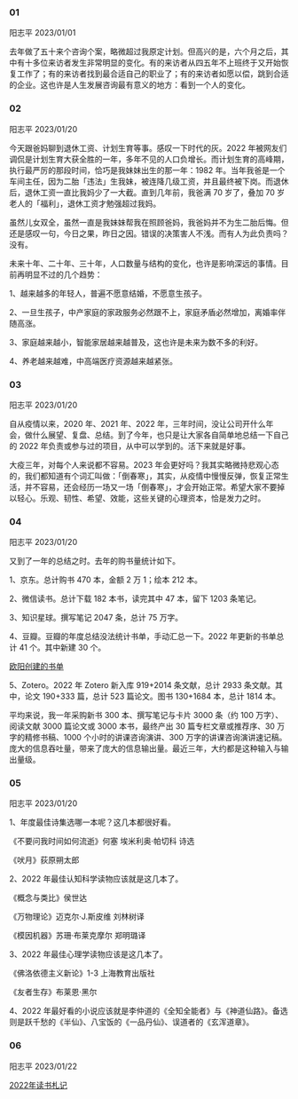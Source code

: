 ### 01

阳志平 2023/01/01

去年做了五十来个咨询个案，略微超过我原定计划。但高兴的是，六个月之后，其中有十多位来访者发生非常明显的变化。有的来访者从四五年不上班终于又开始恢复工作了；有的来访者找到最合适自己的职业了；有的来访者如愿以偿，跳到合适的企业。这也许是人生发展咨询最有意义的地方：看到一个人的变化。

### 02

阳志平 2023/01/20

今天跟爸妈聊到退休工资、计划生育等事。感叹一下时代的灰。2022 年被网友们调侃是计划生育大获全胜的一年，多年不见的人口负增长。而计划生育的高峰期，执行最严厉的那段时间，恰巧是我妹妹出生的那一年：1982 年。当年我爸是一个车间主任，因为二胎「违法」生我妹，被连降几级工资，并且最终被下岗。而退休后，退休工资一直比我妈少了一大截。直到几年前，我爸满 70 岁了，叠加 70 岁老人的「福利」，退休工资才勉强超过我妈。

虽然儿女双全，虽然一直是我妹妹帮我在照顾爸妈，我爸妈并不为生二胎后悔。但还是感叹一句，今日之果，昨日之因。错误的决策害人不浅。而有人为此负责吗？没有。

未来十年、二十年、三十年，人口数量与结构的变化，也许是影响深远的事情。目前再明显不过的几个趋势：

1、越来越多的年轻人，普遍不愿意结婚，不愿意生孩子。

2、一旦生孩子，中产家庭的家政服务必然跟不上，家庭矛盾必然增加，离婚率伴随高涨。

3、家庭越来越小，智能家居越来越普及，这也许是未来为数不多的利好。

4、养老越来越难，中高端医疗资源越来越紧张。

### 03

阳志平 2023/01/20

自从疫情以来，2020 年、2021 年、2022 年，三年时间，没让公司开什么年会，做什么展望、复盘、总结。到了今年，也只是让大家各自简单地总结一下自己的 2022 年负责或参与过的项目，从中可以学到的。活下来就是好事。

大疫三年，对每个人来说都不容易。2023 年会更好吗？我其实略微持悲观心态的，我们都知道有个词汇叫做：「倒春寒」，其实，从疫情中慢慢反弹，恢复正常生活，并不容易，还会经历一场又一场「倒春寒」，才会开始正常。希望大家不要掉以轻心。乐观、韧性、希望、效能，这些关键的心理资本，恰是发力之时。

### 04

阳志平 2023/01/20

又到了一年的总结之时。去年的购书量统计如下。

1、京东。总计购书 470 本，金额 2 万 1；绘本 212 本。

2、微信读书。总计下载 182 本书，读完其中 47 本，留下 1203 条笔记。

3、知识星球。撰写笔记 2047 条，总计 75 万字。

4、豆瓣。豆瓣的年度总结没法统计书单，手动汇总一下。2022 年更新的书单总计 41 个。其中新建 30 个。

[欧阳创建的书单](https://www.douban.com/people/ouyangzhiping/subject_doulists/book?start=0)

5、Zotero。2022 年 Zotero 新入库 919+2014 条文献，总计 2933 条文献。其中，论文 190+333 篇，总计 523 篇论文。图书 130+1684 本，总计 1814 本。

平均来说，我一年采购新书 300 本、撰写笔记与卡片 3000 条（约 100 万字）、阅读文献 3000 篇论文或 3000 本书，最终产出 30 篇专栏文章或推荐序、30 万字的精修书稿、1000 个小时的讲课咨询演讲、300 万字的讲课咨询演讲速记稿。庞大的信息吞吐量，带来了庞大的信息输出量。最近三年，大约都是这种输入与输出量级。

### 05

阳志平 2023/01/20

1、年度最佳诗集选哪一本呢？这几本都很好看。

《不要问我时间如何流逝》何塞 埃米利奥·帕切科 诗选

《吠月》荻原朔太郎

2、2022 年最佳认知科学读物应该就是这几本了。

《概念与类比》侯世达

《万物理论》迈克尔·J.斯皮维 刘林树译

《模因机器》苏珊·布莱克摩尔 郑明璐译

3、2022 年最佳心理学读物应该是这几本了。

《佛洛依德主义新论》1-3 上海教育出版社

《友者生存》布莱恩·黑尔

4、2022 年最好看的小说应该就是李仲道的《全知全能者》与《神道仙路》。备选则是跃千愁的《半仙》、八宝饭的《一品丹仙》、误道者的《玄浑道章》。

### 06

阳志平 2023/01/22

[2022年读书札记](https://mp.weixin.qq.com/s?__biz=MzA3MzM0MjUyMQ==&mid=2652153231&idx=1&sn=5e89f25ecd21f63050ab73e0813b98cf&chksm=84f08ed9b38707cf92018dcf3e33508d7498a6083feb65c8d41fbf5b17410d9f88565ee2dd73&token=276119093&lang=zh_CN#rd)





